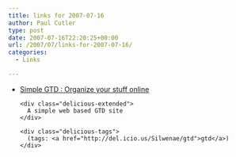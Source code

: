 ```yaml
---
title: links for 2007-07-16
author: Paul Cutler
type: post
date: 2007-07-16T22:20:25+00:00
url: /2007/07/links-for-2007-07-16/
categories:
  - Links

---
```

<ul class="delicious">
  <li>
    <div class="delicious-link">
      <a href="http://www.simplegtd.com/">Simple GTD : Organize your stuff online</a>
    </div>
    
    <div class="delicious-extended">
      A simple web based GTD site
    </div>
    
    <div class="delicious-tags">
      (tags: <a href="http://del.icio.us/Silwenae/gtd">gtd</a>)
    </div>
  </li>
</ul>
